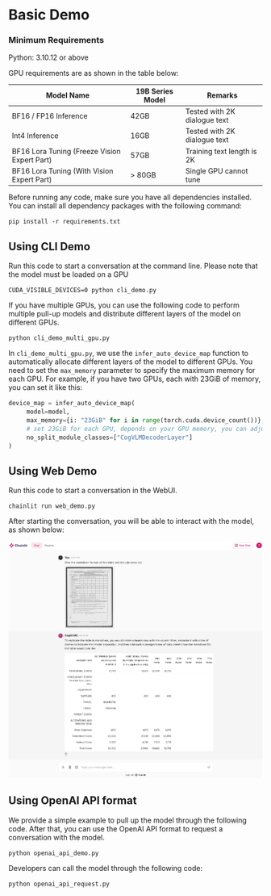 # Basic Demo

### Minimum Requirements

Python: 3.10.12 or above

GPU requirements are as shown in the table below:

| Model Name                  | 19B Series Model | Remarks                      |
|-----------------------------|------------------|------------------------------|
| BF16 / FP16 Inference       | 42GB             | Tested with 2K dialogue text |
| Int4 Inference              | 16GB             | Tested with 2K dialogue text |
| BF16 Lora Tuning (Freeze Vision Expert Part) | 57GB             | Training text length is 2K   |
| BF16 Lora Tuning (With Vision Expert Part)  | \> 80GB          | Single GPU cannot tune       |

Before running any code, make sure you have all dependencies installed. You can install all dependency packages with the following command:

```shell
pip install -r requirements.txt
```

## Using CLI Demo

Run this code to start a conversation at the command line. Please note that the model must be loaded on a GPU

```shell
CUDA_VISIBLE_DEVICES=0 python cli_demo.py
```

If you have multiple GPUs, you can use the following code to perform multiple pull-up models and distribute different layers of the model on different GPUs.
    
```shell
python cli_demo_multi_gpu.py
```
In `cli_demo_multi_gpu.py`, we use the `infer_auto_device_map` function to automatically allocate different layers of the model to different GPUs. You need to set the `max_memory` parameter to specify the maximum memory for each GPU. For example, if you have two GPUs, each with 23GiB of memory, you can set it like this:

```python
device_map = infer_auto_device_map(
     model=model,
     max_memory={i: "23GiB" for i in range(torch.cuda.device_count())},
     # set 23GiB for each GPU, depends on your GPU memory, you can adjust this value
     no_split_module_classes=["CogVLMDecoderLayer"]
)
```


## Using Web Demo

Run this code to start a conversation in the WebUI.

```shell
chainlit run web_demo.py
```

After starting the conversation, you will be able to interact with the model, as shown below:

<img src="../resources/web_demo.png" alt="web_demo" width="600" />

## Using OpenAI API format

We provide a simple example to pull up the model through the following code. After that, you can use the OpenAI API format to request a conversation with the model.
```shell
python openai_api_demo.py
```
Developers can call the model through the following code:

```shell
python openai_api_request.py